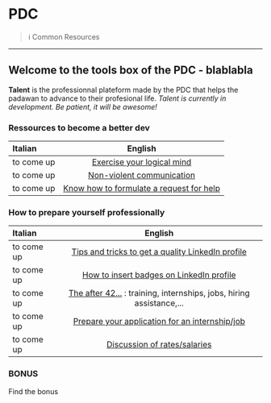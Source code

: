 # PDC

> ℹ️ Common Resources

---

## Welcome to the tools box of the PDC -  blablabla

**Talent** is the professionnal plateform made by the PDC that helps the padawan to advance to their profesional life.
_Talent is currently in development. Be patient, it will be awesome!_

### Ressources to become a better dev

|   Italian  |                                    English                                      |
| :--------- | :-----------------------------------------------------------------------------: |
| to come up |                 [Exercise your logical mind](./en/EspritLogique.md)             |
| to come up |            [Non-violent communication](./en/CommunicationNonViolente.md)        |
| to come up |              [Know how to formulate a request for help](./en/ObtenirAide.md)    |

### How to prepare yourself professionally

| Italian                                                              |                                                      English                                                       |
| :------------------------------------------------------------------- | :----------------------------------------------------------------------------------------------------------------: |
| to come up                                                           |                       [Tips and tricks to get a quality LinkedIn profile](linkedin-eng.md)                         |
| to come up                                                           |                   [How to insert badges on LinkedIn profile](certified-skills-eng.md)                              |
| to come up                                                           |               [The after 42...](afterbecode.md) : training, internships, jobs, hiring assistance,...               |
| to come up                                                           |                     [Prepare your application for an internship/job](preparersacandidature.md)                     |
| to come up                                                           |         [Discussion of rates/salaries](https://gist.github.com/pixeline/aaba236316e49084700b6add496c298c)          |

### BONUS

Find the bonus
